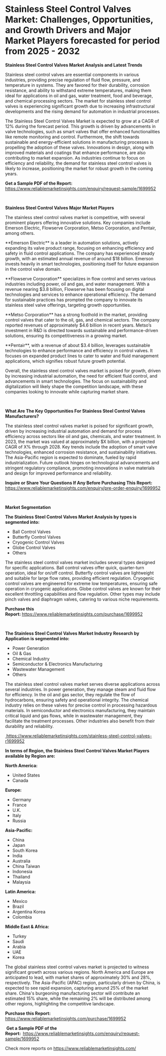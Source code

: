 <p><h1>Stainless Steel Control Valves Market: Challenges, Opportunities, and Growth Drivers and Major Market Players forecasted for period from 2025 - 2032</h1></p><p><strong>Stainless Steel Control Valves Market Analysis and Latest Trends</strong></p>
<p><p>Stainless steel control valves are essential components in various industries, providing precise regulation of fluid flow, pressure, and temperature in systems. They are favored for their durability, corrosion resistance, and ability to withstand extreme temperatures, making them ideal for applications in oil and gas, water treatment, food and beverage, and chemical processing sectors. The market for stainless steel control valves is experiencing significant growth due to increasing infrastructural developments and the rising demand for automation in industrial processes.</p><p>The Stainless Steel Control Valves Market is expected to grow at a CAGR of 12% during the forecast period. This growth is driven by advancements in valve technologies, such as smart valves that offer enhanced functionalities like remote monitoring and control. Furthermore, the shift towards sustainable and energy-efficient solutions in manufacturing processes is propelling the adoption of these valves. Innovations in design, along with improved materials and coatings that enhance performance, are also contributing to market expansion. As industries continue to focus on efficiency and reliability, the demand for stainless steel control valves is likely to increase, positioning the market for robust growth in the coming years.</p></p>
<p><strong>Get a Sample PDF of the Report:&nbsp;</strong> <a href="https://www.reliablemarketinsights.com/enquiry/request-sample/1699952?utm_campaign=2636&utm_medium=2&utm_source=Github&utm_content=ia&utm_term=11042025&utm_id=stainless-steel-control-valves">https://www.reliablemarketinsights.com/enquiry/request-sample/1699952</a></p>
<p>&nbsp;</p>
<p><strong>Stainless Steel Control Valves Major Market Players</strong></p>
<p><p>The stainless steel control valves market is competitive, with several prominent players offering innovative solutions. Key companies include Emerson Electric, Flowserve Corporation, Metso Corporation, and Pentair, among others.</p><p>**Emerson Electric** is a leader in automation solutions, actively expanding its valve product range, focusing on enhancing efficiency and safety in fluid control applications. The company has experienced steady growth, with an estimated annual revenue of around $18 billion. Emerson invests heavily in smart technologies, positioning itself for future expansion in the control valve domain.</p><p>**Flowserve Corporation** specializes in flow control and serves various industries including power, oil and gas, and water management. With a revenue nearing $3.8 billion, Flowserve has been focusing on digital technologies and services to enhance operational efficiency. The demand for sustainable practices has prompted the company to innovate its stainless steel valve offerings, targeting growth opportunities.</p><p>**Metso Corporation** has a strong foothold in the market, providing control valves that cater to the oil, gas, and chemical sectors. The company reported revenues of approximately $4.6 billion in recent years. Metso’s investment in R&D is directed towards sustainable and performance-driven solutions, ensuring its competitiveness in a growing market.</p><p>**Pentair**, with a revenue of about $3.4 billion, leverages sustainable technologies to enhance performance and efficiency in control valves. It focuses on expanded product lines to cater to water and fluid management applications, which signifies robust future growth potential.</p><p>Overall, the stainless steel control valves market is poised for growth, driven by increasing industrial automation, the need for efficient fluid control, and advancements in smart technologies. The focus on sustainability and digitalization will likely shape the competition landscape, with these companies looking to innovate while capturing market share.</p></p>
<p>&nbsp;</p>
<p><strong>What Are The Key Opportunities For Stainless Steel Control Valves Manufacturers?</strong></p>
<p><p>The stainless steel control valves market is poised for significant growth, driven by increasing industrial automation and demand for process efficiency across sectors like oil and gas, chemicals, and water treatment. In 2023, the market was valued at approximately $X billion, with a projected CAGR of X% through 2028. Key trends include the adoption of smart valve technologies, enhanced corrosion resistance, and sustainability initiatives. The Asia-Pacific region is expected to dominate, fueled by rapid industrialization. Future outlook hinges on technological advancements and stringent regulatory compliance, promoting innovations in valve materials and design for improved performance and reliability.</p></p>
<p><strong>Inquire or Share Your Questions If Any Before Purchasing This Report:</strong> <a href="https://www.reliablemarketinsights.com/enquiry/pre-order-enquiry/1699952?utm_campaign=2636&utm_medium=2&utm_source=Github&utm_content=ia&utm_term=11042025&utm_id=stainless-steel-control-valves">https://www.reliablemarketinsights.com/enquiry/pre-order-enquiry/1699952</a></p>
<p>&nbsp;</p>
<p><strong>Market Segmentation</strong></p>
<p><strong>The Stainless Steel Control Valves Market Analysis by types is segmented into:</strong></p>
<p><ul><li>Ball Control Valves</li><li>Butterfly Control Valves</li><li>Cryogenic Control Valves</li><li>Globe Control Valves</li><li>Others</li></ul></p>
<p><p>The stainless steel control valves market includes several types designed for specific applications. Ball control valves offer quick, quarter-turn operation, ideal for on/off control. Butterfly control valves are lightweight and suitable for large flow rates, providing efficient regulation. Cryogenic control valves are engineered for extreme low temperatures, ensuring safe operation in cryogenic applications. Globe control valves are known for their excellent throttling capabilities and flow regulation. Other types may include pinch valves and diaphragm valves, catering to various niche requirements.</p></p>
<p><strong>Purchase this Report:&nbsp;</strong><a href="https://www.reliablemarketinsights.com/purchase/1699952?utm_campaign=2636&utm_medium=2&utm_source=Github&utm_content=ia&utm_term=11042025&utm_id=stainless-steel-control-valves">https://www.reliablemarketinsights.com/purchase/1699952</a></p>
<p>&nbsp;</p>
<p><strong>The Stainless Steel Control Valves Market Industry Research by Application is segmented into:</strong></p>
<p><ul><li>Power Generation</li><li>Oil & Gas</li><li>Chemical Industry</li><li>Semiconductor & Electronics Manufacturing</li><li>Wastewater Management</li><li>Others</li></ul></p>
<p><p>The stainless steel control valves market serves diverse applications across several industries. In power generation, they manage steam and fluid flow for efficiency. In the oil and gas sector, they regulate the flow of hydrocarbons, ensuring safety and operational integrity. The chemical industry relies on these valves for precise control in processing hazardous materials. In semiconductor and electronics manufacturing, they maintain critical liquid and gas flows, while in wastewater management, they facilitate the treatment processes. Other industries also benefit from their durability and reliability.</p></p>
<p><a href="https://www.reliablemarketinsights.com/stainless-steel-control-valves-r1699952?utm_campaign=2636&utm_medium=2&utm_source=Github&utm_content=ia&utm_term=11042025&utm_id=stainless-steel-control-valves">&nbsp;https://www.reliablemarketinsights.com/stainless-steel-control-valves-r1699952</a></p>
<p><strong>In terms of Region, the Stainless Steel Control Valves Market Players available by Region are:</strong></p>
<p>
    <p> <strong> North America: </strong>
        <ul>
            <li>United States</li>
            <li>Canada</li>
        </ul>
        </p> 
    <p> <strong> Europe: </strong>
        <ul>
            <li>Germany</li>
            <li>France</li>
            <li>U.K.</li>
            <li>Italy</li>
            <li>Russia</li>
        </ul>
        </p> 
    <p> <strong> Asia-Pacific: </strong>
        <ul>
            <li>China</li>
            <li>Japan</li>
            <li>South Korea</li>
            <li>India</li>
            <li>Australia</li>
            <li>China Taiwan</li>
            <li>Indonesia</li>
            <li>Thailand</li>
            <li>Malaysia</li>
        </ul>
        </p> 
    <p> <strong> Latin America: </strong>
        <ul>
            <li>Mexico</li>
            <li>Brazil</li>
            <li>Argentina Korea</li>
            <li>Colombia</li>
        </ul>
        </p> 
    <p> <strong> Middle East & Africa: </strong>
        <ul>
            <li>Turkey</li>
            <li>Saudi</li>
            <li>Arabia</li>
            <li>UAE</li>
            <li>Korea</li>
        </ul>
    </p>
    </p>
<p><p>The global stainless steel control valves market is projected to witness significant growth across various regions. North America and Europe are anticipated to lead, with market shares of approximately 30% and 28%, respectively. The Asia-Pacific (APAC) region, particularly driven by China, is expected to see rapid expansion, capturing around 25% of the market share. China's burgeoning manufacturing sector will contribute an estimated 15% share, while the remaining 2% will be distributed among other regions, highlighting the competitive landscape.</p></p>
<p><strong>Purchase this Report: </strong><a href="https://www.reliablemarketinsights.com/purchase/1699952?utm_campaign=2636&utm_medium=2&utm_source=Github&utm_content=ia&utm_term=11042025&utm_id=stainless-steel-control-valves">https://www.reliablemarketinsights.com/purchase/1699952</a></p>
<p>&nbsp;<strong>Get a Sample PDF of the Report:&nbsp;&nbsp;</strong><a href="https://www.reliablemarketinsights.com/enquiry/request-sample/1699952?utm_campaign=2636&utm_medium=2&utm_source=Github&utm_content=ia&utm_term=11042025&utm_id=stainless-steel-control-valves">https://www.reliablemarketinsights.com/enquiry/request-sample/1699952</a></p>
<p><strong></strong></p>
<p>Check more reports on <a href="https://www.reliablemarketinsights.com/?utm_campaign=2636&utm_medium=2&utm_source=Github&utm_content=ia&utm_term=11042025&utm_id=stainless-steel-control-valves">https://www.reliablemarketinsights.com/</a></p>